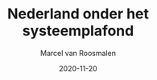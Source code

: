 ---
title: "Nederland onder het systeemplafond"
author: "Marcel van Roosmalen"
isbn: ""
isbn13: "9789045041353"
rating: "4"
publisher: "atlas contact"
pages: "384"
publishYear: "2020"
read: "2020"
goodreads_id: "53443437"
date: "2020-11-20"
---
